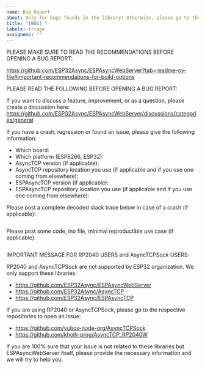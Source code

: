 ```yaml
---
name: Bug Report
about: Only for bugs founds in the library! Otherwise, please go to the discussions section!
title: "[BUG] "
labels: triage
assignees: ""
---
```


PLEASE MAKE SURE TO READ THE RECOMMENDATIONS BEFORE OPENING A BUG REPORT:

https://github.com/ESP32Async/ESPAsyncWebServer?tab=readme-ov-file#important-recommendations-for-build-options

PLEASE READ THE FOLLOWING BEFORE OPENING A BUG REPORT:

If you want to discuss a feature, improvement, or as a question, please create a discussion here: https://github.com/ESP32Async/ESPAsyncWebServer/discussions/categories/general

If you have a crash, regression or found an issue, please give the following information:

- Which board: 
- Which platform (ESP8266, ESP32): 
- AsyncTCP version (if applicable): 
- AsyncTCP repository location you use (if applicable and if you use one coming from elsewhere): 
- ESPAsyncTCP version (if applicable):
- ESPAsyncTCP repository location you use (if applicable and if you use one coming from elsewhere): 

Please post a complete decoded stack trace below in case of a crash (if applicable):

```plaintext

```

Please post some code, ino file, minimal reproductible use case  (if applicable):

```cpp

```

IMPORTANT MESSAGE FOR RP2040 USERS and AsyncTCPSock USERS:

RP2040 and AsyncTCPSock are not supported by ESP32 organization. We only support these libraries:

- https://github.com/ESP32Async/ESPAsyncWebServer
- https://github.com/ESP32Async/AsyncTCP
- https://github.com/ESP32Async/ESPAsyncTCP

If you are using RP2040 or AsyncTCPSock, please go to the respective repositories to open an issue:

- https://github.com/yubox-node-org/AsyncTCPSock
- https://github.com/khoih-prog/AsyncTCP_RP2040W

If you are 100% sure that your issue is not related to these libraries but ESPAsyncWebServer itself, please provide the necessary information and we will try to help you.
